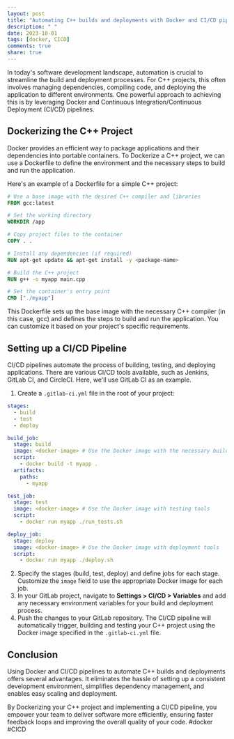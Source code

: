 ```yaml
---
layout: post
title: "Automating C++ builds and deployments with Docker and CI/CD pipelines"
description: " "
date: 2023-10-01
tags: [docker, CICD]
comments: true
share: true
---
```


In today's software development landscape, automation is crucial to streamline the build and deployment processes. For C++ projects, this often involves managing dependencies, compiling code, and deploying the application to different environments. One powerful approach to achieving this is by leveraging Docker and Continuous Integration/Continuous Deployment (CI/CD) pipelines.

## Dockerizing the C++ Project

Docker provides an efficient way to package applications and their dependencies into portable containers. To Dockerize a C++ project, we can use a Dockerfile to define the environment and the necessary steps to build and run the application.

Here's an example of a Dockerfile for a simple C++ project:

```Dockerfile
# Use a base image with the desired C++ compiler and libraries
FROM gcc:latest

# Set the working directory
WORKDIR /app

# Copy project files to the container
COPY . .

# Install any dependencies (if required)
RUN apt-get update && apt-get install -y <package-name>

# Build the C++ project
RUN g++ -o myapp main.cpp

# Set the container's entry point
CMD ["./myapp"]
```

This Dockerfile sets up the base image with the necessary C++ compiler (in this case, gcc) and defines the steps to build and run the application. You can customize it based on your project's specific requirements.

## Setting up a CI/CD Pipeline

CI/CD pipelines automate the process of building, testing, and deploying applications. There are various CI/CD tools available, such as Jenkins, GitLab CI, and CircleCI. Here, we'll use GitLab CI as an example.

1. Create a `.gitlab-ci.yml` file in the root of your project:

```yaml
stages:
  - build
  - test
  - deploy

build_job:
  stage: build
  image: <docker-image> # Use the Docker image with the necessary build tools
  script:
    - docker build -t myapp .
  artifacts:
    paths:
      - myapp

test_job:
  stage: test
  image: <docker-image> # Use the Docker image with testing tools
  script:
    - docker run myapp ./run_tests.sh

deploy_job:
  stage: deploy
  image: <docker-image> # Use the Docker image with deployment tools
  script:
    - docker run myapp ./deploy.sh
```

2. Specify the stages (build, test, deploy) and define jobs for each stage. Customize the `image` field to use the appropriate Docker image for each job.
3. In your GitLab project, navigate to **Settings > CI/CD > Variables** and add any necessary environment variables for your build and deployment process.
4. Push the changes to your GitLab repository. The CI/CD pipeline will automatically trigger, building and testing your C++ project using the Docker image specified in the `.gitlab-ci.yml` file.

## Conclusion

Using Docker and CI/CD pipelines to automate C++ builds and deployments offers several advantages. It eliminates the hassle of setting up a consistent development environment, simplifies dependency management, and enables easy scaling and deployment.

By Dockerizing your C++ project and implementing a CI/CD pipeline, you empower your team to deliver software more efficiently, ensuring faster feedback loops and improving the overall quality of your code. #docker #CICD